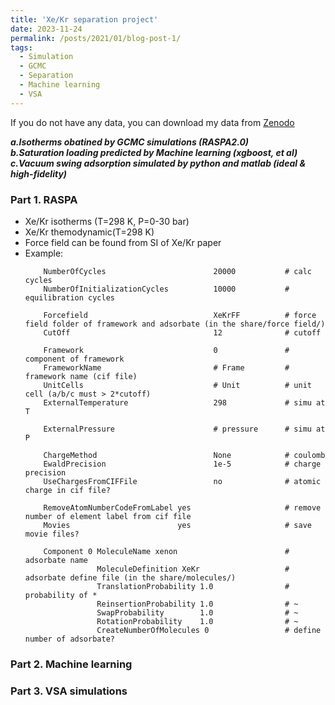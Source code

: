 ```yaml
---
title: 'Xe/Kr separation project'
date: 2023-11-24
permalink: /posts/2021/01/blog-post-1/
tags:
  - Simulation
  - GCMC
  - Separation
  - Machine learning
  - VSA
---
```


If you do not have any data, you can download my data from [Zenodo](https://doi.org/10.5281/zenodo.8312801)                   

***a.Isotherms obatined by GCMC simulations (RASPA2.0)***                   
***b.Saturation loading predicted by Machine learning (xgboost, et al)***                                                
***c.Vacuum swing adsorption simulated by python and matlab (ideal & high-fidelity)***                                                               

### Part 1. RASPA          
* Xe/Kr isotherms (T=298 K, P=0-30 bar)                   
* Xe/Kr themodynamic(T=298 K)                     
* Force field can be found from SI of Xe/Kr paper
* Example:
  ```SimulationType                        MonteCarlo       # calc method
      NumberOfCycles                        20000           # calc cycles 
      NumberOfInitializationCycles          10000           # equilibration cycles
      
      Forcefield                            XeKrFF          # force field folder of framework and adsorbate (in the share/force field/)
      CutOff                                12              # cutoff
      
      Framework                             0               #  component of framework
      FrameworkName                         # Frame         # framework name (cif file)
      UnitCells                             # Unit          # unit cell (a/b/c must > 2*cutoff)
      ExternalTemperature                   298             # simu at T                       
                                                    
      ExternalPressure                      # pressure      # simu at P                 
      
      ChargeMethod                          None            # coulomb                 
      EwaldPrecision                        1e-5            # charge precision           
      UseChargesFromCIFFile                 no              # atomic charge in cif file?          
                       
      RemoveAtomNumberCodeFromLabel yes                     # remove number of element label from cif file        
      Movies                        yes                     # save movie files?                              
      
      Component 0 MoleculeName xenon                        # adsorbate name        
                  MoleculeDefinition XeKr                   # adsorbate define file (in the share/molecules/)
                  TranslationProbability 1.0                # probability of *
                  ReinsertionProbability 1.0                # ~ 
                  SwapProbability        1.0                # ~ 
                  RotationProbability    1.0                # ~ 
                  CreateNumberOfMolecules 0                 # define number of adsorbate?

### Part 2. Machine learning             

### Part 3. VSA simulations

